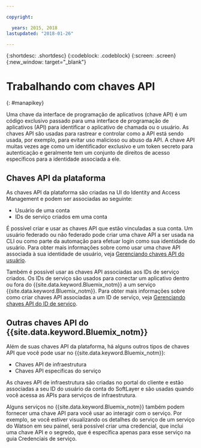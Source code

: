 ```yaml
---

copyright:

  years: 2015, 2018
lastupdated: "2018-01-26"

---
```


{:shortdesc: .shortdesc}
{:codeblock: .codeblock}
{:screen: .screen}
{:new_window: target="_blank"}

# Trabalhando com chaves API
{: #manapikey}

Uma chave da interface de programação de aplicativos (chave API) é um código exclusivo passado para uma interface de programação de aplicativos (API) para identificar o aplicativo de chamada ou o usuário.  As chaves API são usadas para rastrear e controlar como a API está sendo usada, por exemplo, para evitar uso malicioso ou abuso da API. A chave API muitas vezes age como um identificador exclusivo e um token secreto para autenticação e geralmente tem um conjunto de direitos de acesso específicos para a identidade associada a ele.

## Chaves API da plataforma

As chaves API da plataforma são criadas na UI do Identity and Access Management e podem ser associadas ao seguinte:

* Usuário de uma conta
* IDs de serviço criados em uma conta

É possível criar e usar as chaves API que estão vinculadas a sua conta. Um usuário federado ou não federado pode criar uma chave API a ser usada na CLI ou como parte da automação para efetuar login como sua identidade do usuário. Para obter mais informações sobre como usar uma chave API associada à sua identidade de usuário, veja [Gerenciando chaves API do usuário](userid_keys.html).

Também é possível usar as chaves API associadas aos IDs de serviço criados. Os IDs de serviço são usados para conectar um aplicativo dentro ou fora do {{site.data.keyword.Bluemix_notm}} a um serviço {{site.data.keyword.Bluemix_notm}}. Para obter mais informações sobre como criar chaves API associadas a um ID de serviço, veja [Gerenciando chaves API do ID de serviço](serviceid_keys.html).

## Outras chaves API do {{site.data.keyword.Bluemix_notm}}

Além de suas chaves API da plataforma, há alguns outros tipos de chaves API que você pode usar no {{site.data.keyword.Bluemix_notm}}:

* Chaves API de infraestrutura
* Chaves API específicas do serviço

As chaves API de infraestrutura são criadas no portal do cliente e estão associadas a seu ID do usuário da conta do SoftLayer e são usadas quando você acessa as APIs para serviços de infraestrutura.

Alguns serviços no {{site.data.keyword.Bluemix_notm}} também podem fornecer uma chave API para você usar ao interagir com o serviço. Por exemplo, se você estiver visualizando os detalhes do serviço de um serviço do Watson em seu painel, será possível criar uma credencial, que inclui uma chave API e o segredo, que é específica apenas para esse serviço na guia Credenciais de serviço.

